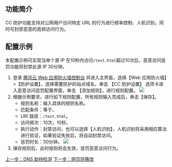 ## 功能简介
CC 防护功能支持对公网用户访问特定 URL 的行为进行频率控制、人机识别，同时可封禁恶意的高频访问行为。

## 配置示例 
本配置示例可实现当单个源 IP 在10秒内访问` /test.html `超过10次后，恶意访问惩罚功能将封禁此源 IP 30分钟。 
1. 登录 [腾讯云 Web 应用防火墙控制台](https://console.cloud.tencent.com/guanjia/waf/overview) 并进入主界面，选择【Web 应用防火墙】>【防护设置】，选择需要防护的站点域名，单击 【CC 防护设置】 选项卡进入恶意访问惩罚配置界面，单击 【添加规则】，进行规则配置。
 ![](https://main.qcloudimg.com/raw/6ab936492d7fb33f49b6713b522ca6ea.png)
2. 根据示例要求，进行如下规则配置，所有规则输入完成后，单击【保存】。    
	- 规则名称：输入具体的规则名称。
	- 匹配条件：等于。
	- URI 路径：`/test.html`。
	- 访问频次：10次，10秒。
	- 执行动作：封禁访问，也可以选择【人机识别】，人机识别将采用相应算法进行验证，如果验证失败后，将自动封禁访问。
	- 惩罚时长：30分钟。
	 ![](https://main.qcloudimg.com/raw/f9b86d95102edb60f6b2ee73f26b9dd2.png)
3. 保存规则后，此时规则将会生效，惩罚恶意访问行为。

[上一步：DNS 劫持检测](/document/product/627/11708)
[下一步：网页防篡改](/document/product/627/11710)

